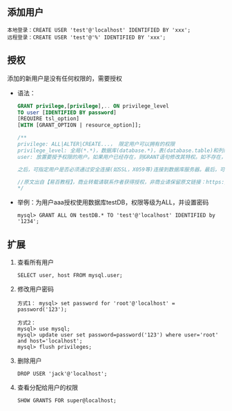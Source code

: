 ## 添加用户
```
本地登录：CREATE USER 'test'@'localhost' IDENTIFIED BY 'xxx';
远程登录：CREATE USER 'test'@'%' IDENTIFIED BY 'xxx';
```
## 授权
添加的新用户是没有任何权限的，需要授权
- 语法：
    ```sql
    GRANT privilege,[privilege],.. ON privilege_level 
    TO user [IDENTIFIED BY password]
    [REQUIRE tsl_option]
    [WITH [GRANT_OPTION | resource_option]];

    /**
    privilege: ALL|ALTER|CREATE...， 限定用户可以拥有的权限
    privilege_level: 全局(*.*)，数据库(database.*)，表(database.table)和列级别。 如果您使用列权限级别，则必须在每个权限之后使用逗号分隔列的列表。
    user: 放置要授予权限的用户。如果用户已经存在，则GRANT语句修改其特权。如不存在，则GRANT语句将创建一个新用户。可选的条件IDENTIFIED BY允许为用户设置新密码。

    之后，可指定用户是否必须通过安全连接(如SSL，X059等)连接到数据库服务器。最后，可选的WITH GRANT OPTION子句允许此用户授予其他用户或从其他用户删除您拥有的权限。此外，可以使用WITH子句来分配MySQL数据库服务器的资源，例如，设置用户每小时可以使用多少个连接或语句。这在MySQL共享托管等共享环境中非常有用。

    //原文出自【易百教程】，商业转载请联系作者获得授权，非商业请保留原文链接：https://www.yiibai.com/mysql/grant.html
    */
    ```

- 举例：为用户aaa授权使用数据库testDB，权限等级为ALL，并设置密码
    ```
    mysql> GRANT ALL ON testDB.* TO 'test'@'localhost' IDENTIFIED by '1234';
    ```

## 扩展
1. 查看所有用户
    ```
    SELECT user, host FROM mysql.user;
    ```
2. 修改用户密码
    ```
    方式1： mysql> set password for 'root'@'localhost' = password('123'); 

    方式2： 
    mysql> use mysql; 
    mysql> update user set password=password('123') where user='root' and host='localhost'; 
    mysql> flush privileges; 
    ```
3. 删除用户
    ```
    DROP USER 'jack'@'localhost';
    ```
4. 查看分配给用户的权限
    ```
    SHOW GRANTS FOR super@localhost;
    ```
